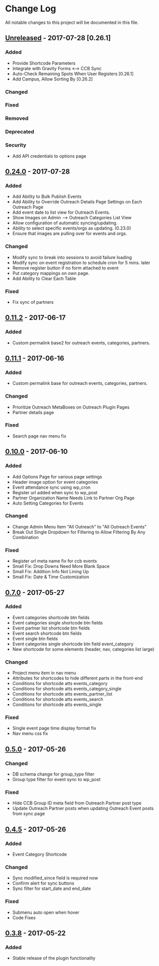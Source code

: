 # Change Log
All notable changes to this project will be documented in this file.

## [Unreleased] - 2017-07-28 [0.26.1]
### Added
- Provide Shortcode Parameters
- Integrate with Gravity Forms <--> CCB Sync
- Auto-Check Remaining Spots When User Registers [0.26.1]
- Add Campus, Allow Sorting By  [0.26.2]

### Changed

### Fixed

### Removed

### Deprecated

### Security
- Add API credentials to options page

## [0.24.0] - 2017-07-28
### Added
- Add Ability to Bulk Publish Events
- Add Ability to Override Outreach Details Page Settings on Each Outreach Page
- Add event date to list view for Outreach Events.
- Show Images on Admin --> Outreach Categories List View
- Allow configuration of automatic syncing/updating.
- Ability to select specific events/orgs as updating. (0.23.0)
- Ensure that images are pulling over for events and orgs.

### Changed
- Modify sync to break into sessions to avoid failure loading
- Modify sync on event registration to schedule cron for 5 mins. later
- Remove register button if no form attached to event
- Put category mappings on own page.
- Add Ability to Clear Each Table

### Fixed
- Fix sync of partners

## [0.11.2] - 2017-06-17
### Added
- Custom permalink base2 for outreach events, categories, partners.

## [0.11.1] - 2017-06-16
### Added
- Custom permalink base for outreach events, categories, partners.

### Changed
- Prioritize Outreach MetaBoxes on Outreach Plugin Pages
- Partner details page

### Fixed
- Search page nav menu fix

## [0.10.0] - 2017-06-10
### Added
- Add Options Page for various page settings
- Header image option for event categories
- Event attendance sync using wp_cron
- Register url added when sync to wp_post
- Partner Organization Name Needs Link to Partner Org Page
- Auto Setting Categories for Events

### Changed
- Change Admin Menu Item "All Outreach" to "All Outreach Events"
- Break Out Single Dropdown for Filtering to Allow Filtering By Any Combination

### Fixed
- Register url meta name fix for ccb events
- Small Fix: Drop Downs Need More Blank Space
- Small Fix: Addition Info Not Lining Up
- Small Fix: Date & Time Customization

## [0.7.0] - 2017-05-27
### Added
- Event categories shortcode btn fields
- Event categories single shortcode btn fields
- Event partner list shortcode btn fields
- Event search shortcode btn fields
- Event single btn fields
- Event categories single shortcode btn field event_category
- New shortcode for some elements (header, nav, categories list large)

### Changed
- Project menu item in nav menu
- Attributes for shortcodes to hide different parts in the front-end
- Conditions for shortcode atts events_category
- Conditions for shortcode atts events_category_single
- Conditions for shortcode atts events_partner_list
- Conditions for shortcode atts events_search
- Conditions for shortcode atts events_single

### Fixed
- Single event page time display format fix
- Nav menu css fix

## [0.5.0] - 2017-05-26
### Changed
- DB schema change for group_type filter
- Group type filter for event sync to wp_post

### Fixed
- Hide CCB Group ID meta field from Outreach Partner post type
- Update Outreach Partner posts when updating Outreach Event posts from sync page

## [0.4.5] - 2017-05-26
### Added
- Event Category Shortcode

### Changed
- Sync modified_since field is required now
- Confirm alert for sync buttons
- Sync filter for start_date and end_date

### Fixed
- Submenu auto open when hover
- Code Fixes

## [0.3.8] - 2017-05-22
### Added
- Stable release of the plugin functionality

[Unreleased]: https://github.com/LiquidChurch/lqd-outreach/compare/v0.24.0...HEAD
[0.24.0]: https://github.com/LiquidChurch/lqd-outreach/compare/v0.11.2..v0.24.0
[0.11.2]: https://github.com/LiquidChurch/lqd-outreach/compare/v0.11.1..v0.11.2
[0.11.1]: https://github.com/LiquidChurch/lqd-outreach/compare/v0.10.0..v0.11.1
[0.10.0]: https://github.com/LiquidChurch/lqd-outreach/compare/v0.7.0...v0.10.0
[0.7.0]: https://github.com/LiquidChurch/lqd-outreach/compare/v0.5.0...v0.7.0
[0.5.0]: https://github.com/LiquidChurch/lqd-outreach/compare/v0.4.5...v0.5.0
[0.4.5]: https://github.com/LiquidChurch/lqd-outreach/compare/v0.3.8...v0.4.5
[0.3.8]: https://github.com/LiquidChurch/lqd-outreach/compare/0.0.0...v0.3.8
